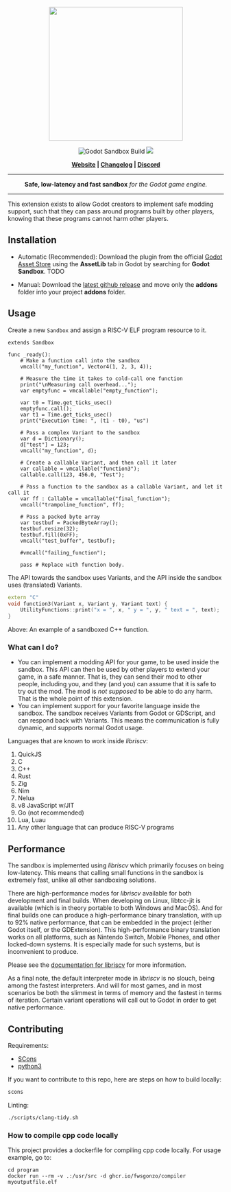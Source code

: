 <p align="center">
<img src="https://github.com/libriscv/godot-sandbox/blob/main/banner.png?raw=true" width="312px"/>
</p>
<p align="center">

<p align="center">
        <img src="https://github.com/libriscv/godot-sandbox/actions/workflows/runner.yml/badge.svg?branch=main"
            alt="Godot Sandbox Build"></a>
        <img src="https://img.shields.io/badge/Godot-4.2-%23478cbf?logo=godot-engine&logoColor=white" />
</p>

<p align = "center">
    <strong>
        <a href="https://libriscv.no">Website</a> | <a href="https://github.com/libriscv/godot-sandbox/blob/main/CHANGELOG.md">Changelog</a> | <a href="https://discord.gg/n4GcXr66X5">Discord</a>
    </strong>
</p>


-----

<p align = "center">
<b>Safe, low-latency and fast sandbox</b>
<i>for the Godot game engine.</i>
</p>

-----

This extension exists to allow Godot creators to implement safe modding support, such that they can pass around programs built by other players, knowing that these programs cannot harm other players.


## Installation

- Automatic (Recommended): Download the plugin from the official [Godot Asset Store](.) using the **AssetLib** tab in Godot by searching for **Godot Sandbox**. TODO

- Manual: Download the [latest github release](https://github.com/libriscv/godot-sandbox/releases/latest) and move only the **addons** folder into your project **addons** folder.

## Usage

Create a new `Sandbox` and assign a RISC-V ELF program resource to it.

```gdscript
extends Sandbox

func _ready():
	# Make a function call into the sandbox
	vmcall("my_function", Vector4(1, 2, 3, 4));

	# Measure the time it takes to cold-call one function
	print("\nMeasuring call overhead...");
	var emptyfunc = vmcallable("empty_function");

	var t0 = Time.get_ticks_usec()
	emptyfunc.call();
	var t1 = Time.get_ticks_usec()
	print("Execution time: ", (t1 - t0), "us")

	# Pass a complex Variant to the sandbox
	var d = Dictionary();
	d["test"] = 123;
	vmcall("my_function", d);

	# Create a callable Variant, and then call it later
	var callable = vmcallable("function3");
	callable.call(123, 456.0, "Test");

	# Pass a function to the sandbox as a callable Variant, and let it call it
	var ff : Callable = vmcallable("final_function");
	vmcall("trampoline_function", ff);

	# Pass a packed byte array
	var testbuf = PackedByteArray();
	testbuf.resize(32);
	testbuf.fill(0xFF);
	vmcall("test_buffer", testbuf);

	#vmcall("failing_function");

	pass # Replace with function body.
```

The API towards the sandbox uses Variants, and the API inside the sandbox uses (translated) Variants.

```C++
extern "C"
void function3(Variant x, Variant y, Variant text) {
	UtilityFunctions::print("x = ", x, " y = ", y, " text = ", text);
}
```

Above: An example of a sandboxed C++ function.

### What can I do?

- You can implement a modding API for your game, to be used inside the sandbox. This API can then be used by other players to extend your game, in a safe manner. That is, they can send their mod to other people, including you, and they (and you) can assume that it is safe to try out the mod. The mod is *not supposed* to be able to do any harm. That is the whole point of this extension.
- You can implement support for your favorite language inside the sandbox. The sandbox receives Variants from Godot or GDScript, and can respond back with Variants. This means the communication is fully dynamic, and supports normal Godot usage. 

Languages that are known to work inside _libriscv_:
1. QuickJS
2. C
3. C++
4. Rust
5. Zig
6. Nim
7. Nelua
8. v8 JavaScript w/JIT
9. Go (not recommended)
10. Lua, Luau
11. Any other language that can produce RISC-V programs

## Performance

The sandbox is implemented using _libriscv_ which primarily focuses on being low-latency. This means that calling small functions in the sandbox is extremely fast, unlike all other sandboxing solutions.

There are high-performance modes for _libriscv_ available for both development and final builds. When developing on Linux, libtcc-jit is available (which is in theory portable to both Windows and MacOS). And for final builds one can produce a high-performance binary translation, with up to 92% native performance, that can be embedded in the project (either Godot itself, or the GDExtension). This high-performance binary translation works on all platforms, such as Nintendo Switch, Mobile Phones, and other locked-down systems. It is especially made for such systems, but is inconvenient to produce.

Please see the [documentation for libriscv](https://github.com/libriscv/libriscv) for more information.

As a final note, the default interpreter mode in _libriscv_ is no slouch, being among the fastest interpreters. And will for most games, and in most scenarios be both the slimmest in terms of memory and the fastest in terms of iteration. Certain variant operations will call out to Godot in order to get native performance.

## Contributing

Requirements:
- [SCons](https://www.scons.org)
- [python3](https://www.python.org)

If you want to contribute to this repo, here are steps on how to build locally:

```sh
scons
```

Linting:

```sh
./scripts/clang-tidy.sh
```

### How to compile cpp code locally

This project provides a dockerfile for compiling cpp code locally. For usage example, go to:

```
cd program
docker run --rm -v .:/usr/src -d ghcr.io/fwsgonzo/compiler myoutputfile.elf
```
